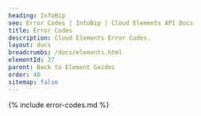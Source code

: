 ```yaml
---
heading: InfoBip
seo: Error Codes | InfoBip | Cloud Elements API Docs
title: Error Codes
description: Cloud Elements Error Codes.
layout: docs
breadcrumbs: /docs/elements.html
elementId: 37
parent: Back to Element Guides
order: 40
sitemap: false
---
```


{% include error-codes.md %}
